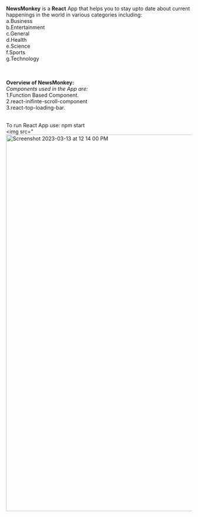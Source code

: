<b>NewsMonkey</b> is a <b>React</b> App that helps you to stay upto date about current happenings in the world in various categories including:
<br>
a.Business<br>
b.Entertainment<br>
c.General<br>
d.Health<br>
e.Science<br>
f.Sports<br>
g.Technology<br>

<br>
<br>
<b>Overview of NewsMonkey:</b> <br>
<i>Components used in the App are:</i><br>
1.Function Based Component.<br>
2.react-inifinte-scroll-component<br>
3.react-top-loading-bar.<br>
<br>

To run React App use: npm start
<br>
<b><Snapshots></b>
<img src="<img width="1022" alt="Screenshot 2023-03-13 at 12 14 00 PM" src="https://user-images.githubusercontent.com/84762358/224627159-bd362a17-79c9-4197-a6e5-6d326f513977.png"><br>



